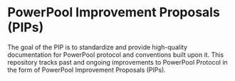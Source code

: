 # PowerPool Improvement Proposals (PIPs)

The goal of the PIP is to standardize and provide high-quality documentation for PowerPool protocol and conventions built upon it. This repository tracks past and ongoing improvements to PowerPool Protocol in the form of PowerPool Improvement Proposals (PIPs). 